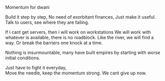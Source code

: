 Momentum for dwani 


Build it step by step,
No need of exorbitant finances, 
Just make it useful. 
Talk to users,  see where they are failing.

If i cant get servers, then i will work on workstations
We will work with whatever is available,  there is no roadblock.  Like the river,  we will find a way. 
Or break the barriers one knock at a time.

Nothing is insurmountable,  many have built empires by starting with worse initial conditions. 

Just have to fight it everyday,  
Move the needle,  keep the momentum strong.
We cant give up now.
